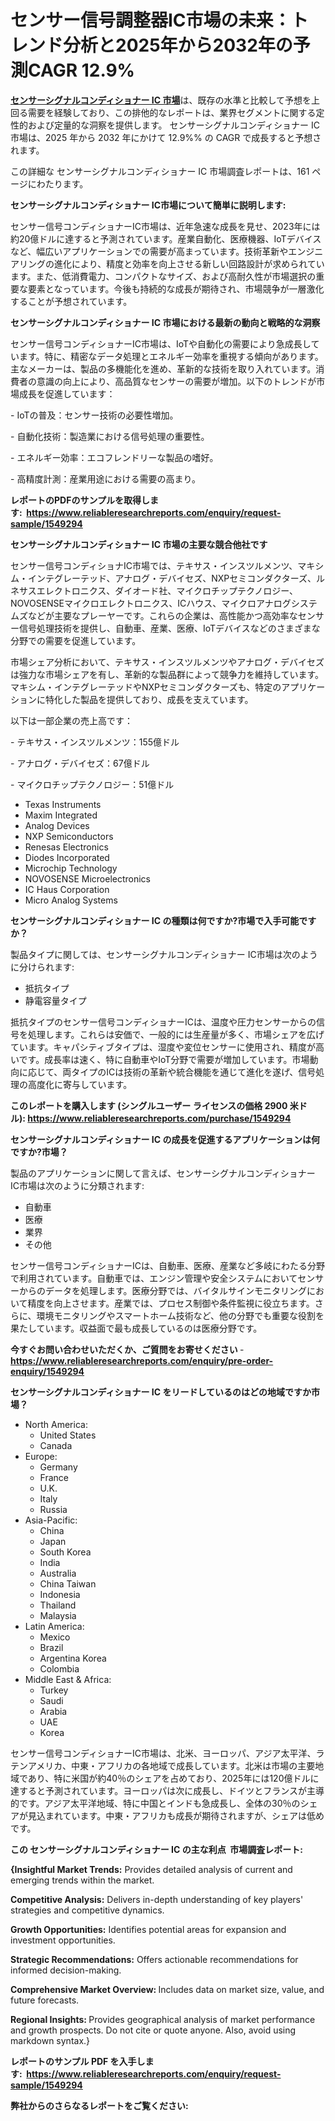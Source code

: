 <p><h1>センサー信号調整器IC市場の未来：トレンド分析と2025年から2032年の予測CAGR 12.9%</h1></p><p data-sourcepos="1:1-1:157"><strong><a href="https://www.reliableresearchreports.com/sensor-signal-conditioner-ic-r1549294?utm_campaign=110&utm_medium=36&utm_source=Github&utm_content=ia&utm_term=14042025&utm_id=sensor-signal-conditioner-ic">センサーシグナルコンディショナー IC 市場</a></strong>は、既存の水準と比較して予想を上回る需要を経験しており、この排他的なレポートは、業界セグメントに関する定性的および定量的な洞察を提供します。 センサーシグナルコンディショナー IC 市場は、2025 年から 2032 年にかけて 12.9%% の CAGR で成長すると予想されます。</p>
<p data-sourcepos="3:1-3:50">この詳細な センサーシグナルコンディショナー IC 市場調査レポートは、161 ページにわたります。</p>
<p><strong>センサーシグナルコンディショナー IC市場について簡単に説明します:</strong></p>
<p><p>センサー信号コンディショナーIC市場は、近年急速な成長を見せ、2023年には約20億ドルに達すると予測されています。産業自動化、医療機器、IoTデバイスなど、幅広いアプリケーションでの需要が高まっています。技術革新やエンジニアリングの進化により、精度と効率を向上させる新しい回路設計が求められています。また、低消費電力、コンパクトなサイズ、および高耐久性が市場選択の重要な要素となっています。今後も持続的な成長が期待され、市場競争が一層激化することが予想されています。</p></p>
<p><strong>センサーシグナルコンディショナー IC 市場における最新の動向と戦略的な洞察</strong></p>
<p><p>センサー信号コンディショナーIC市場は、IoTや自動化の需要により急成長しています。特に、精密なデータ処理とエネルギー効率を重視する傾向があります。主なメーカーは、製品の多機能化を進め、革新的な技術を取り入れています。消費者の意識の向上により、高品質なセンサーの需要が増加。以下のトレンドが市場成長を促進しています：</p><p>- IoTの普及：センサー技術の必要性増加。</p><p>- 自動化技術：製造業における信号処理の重要性。</p><p>- エネルギー効率：エコフレンドリーな製品の嗜好。</p><p>- 高精度計測：産業用途における需要の高まり。</p></p>
<p><strong>レポートのPDFのサンプルを取得します</strong><strong>:&nbsp;&nbsp;<a href="https://www.reliableresearchreports.com/enquiry/request-sample/1549294?utm_campaign=110&utm_medium=36&utm_source=Github&utm_content=ia&utm_term=14042025&utm_id=sensor-signal-conditioner-ic">https://www.reliableresearchreports.com/enquiry/request-sample/1549294</a></strong></p>
<p><strong>センサーシグナルコンディショナー IC 市場の主要な競合他社です</strong></p>
<p><p>センサー信号コンディショナIC市場では、テキサス・インスツルメンツ、マキシム・インテグレーテッド、アナログ・デバイセズ、NXPセミコンダクターズ、ルネサスエレクトロニクス、ダイオード社、マイクロチップテクノロジー、NOVOSENSEマイクロエレクトロニクス、ICハウス、マイクロアナログシステムズなどが主要なプレーヤーです。これらの企業は、高性能かつ高効率なセンサー信号処理技術を提供し、自動車、産業、医療、IoTデバイスなどのさまざまな分野での需要を促進しています。</p><p>市場シェア分析において、テキサス・インスツルメンツやアナログ・デバイセズは強力な市場シェアを有し、革新的な製品群によって競争力を維持しています。マキシム・インテグレーテッドやNXPセミコンダクターズも、特定のアプリケーションに特化した製品を提供しており、成長を支えています。</p><p>以下は一部企業の売上高です：</p><p>- テキサス・インスツルメンツ：155億ドル</p><p>- アナログ・デバイセズ：67億ドル</p><p>- マイクロチップテクノロジー：51億ドル</p></p>
<p><ul><li>Texas Instruments</li><li>Maxim Integrated</li><li>Analog Devices</li><li>NXP Semiconductors</li><li>Renesas Electronics</li><li>Diodes Incorporated</li><li>Microchip Technology</li><li>NOVOSENSE Microelectronics</li><li>IC Haus Corporation</li><li>Micro Analog Systems</li></ul></p>
<p><strong>センサーシグナルコンディショナー IC の種類は何ですか?市場で入手可能ですか？</strong></p>
<p>製品タイプに関しては、センサーシグナルコンディショナー IC市場は次のように分けられます:</p>
<p><ul><li>抵抗タイプ</li><li>静電容量タイプ</li></ul></p>
<p><p>抵抗タイプのセンサー信号コンディショナーICは、温度や圧力センサーからの信号を処理します。これらは安価で、一般的には生産量が多く、市場シェアを広げています。キャパシティブタイプは、湿度や変位センサーに使用され、精度が高いです。成長率は速く、特に自動車やIoT分野で需要が増加しています。市場動向に応じて、両タイプのICは技術の革新や統合機能を通じて進化を遂げ、信号処理の高度化に寄与しています。</p></p>
<p><strong>このレポートを購入します (シングルユーザー ライセンスの価格 2900 米ドル):&nbsp;<a href="https://www.reliableresearchreports.com/purchase/1549294?utm_campaign=110&utm_medium=36&utm_source=Github&utm_content=ia&utm_term=14042025&utm_id=sensor-signal-conditioner-ic">https://www.reliableresearchreports.com/purchase/1549294</a></strong></p>
<p><strong>センサーシグナルコンディショナー IC の成長を促進するアプリケーションは何ですか?市場？</strong></p>
<p>製品のアプリケーションに関して言えば、センサーシグナルコンディショナー IC市場は次のように分類されます:</p>
<p><ul><li>自動車</li><li>医療</li><li>業界</li><li>その他</li></ul></p>
<p><p>センサー信号コンディショナーICは、自動車、医療、産業など多岐にわたる分野で利用されています。自動車では、エンジン管理や安全システムにおいてセンサーからのデータを処理します。医療分野では、バイタルサインモニタリングにおいて精度を向上させます。産業では、プロセス制御や条件監視に役立ちます。さらに、環境モニタリングやスマートホーム技術など、他の分野でも重要な役割を果たしています。収益面で最も成長しているのは医療分野です。</p></p>
<p><strong>今すぐお問い合わせいただくか、ご質問をお寄せください</strong><strong>&nbsp;</strong>-<strong><a href="https://www.reliableresearchreports.com/enquiry/pre-order-enquiry/1549294?utm_campaign=110&utm_medium=36&utm_source=Github&utm_content=ia&utm_term=14042025&utm_id=sensor-signal-conditioner-ic">https://www.reliableresearchreports.com/enquiry/pre-order-enquiry/1549294</a></strong></p>
<p><strong>センサーシグナルコンディショナー IC をリードしているのはどの地域ですか市場？</strong></p>
<p><ul>
    <li>
        North America:
        <ul>
            <li>United States</li>
            <li>Canada</li>
        </ul>
    </li>
    <li>
        Europe:
        <ul>
            <li>Germany</li>
            <li>France</li>
            <li>U.K.</li>
            <li>Italy</li>
            <li>Russia</li>
        </ul>
    </li>
    <li>
        Asia-Pacific:
        <ul>
            <li>China</li>
            <li>Japan</li>
            <li>South Korea</li>
            <li>India</li>
            <li>Australia</li>
            <li>China Taiwan</li>
            <li>Indonesia</li>
            <li>Thailand</li>
            <li>Malaysia</li>
        </ul>
    </li>
    <li>
        Latin America:
        <ul>
            <li>Mexico</li>
            <li>Brazil</li>
            <li>Argentina Korea</li>
            <li>Colombia</li>
        </ul>
    </li>
    <li>
        Middle East & Africa:
        <ul>
            <li>Turkey</li>
            <li>Saudi</li>
            <li>Arabia</li>
            <li>UAE</li>
            <li>Korea</li>
        </ul>
    </li>
    </ul></p>
<p><p>センサー信号コンディショナーIC市場は、北米、ヨーロッパ、アジア太平洋、ラテンアメリカ、中東・アフリカの各地域で成長しています。北米は市場の主要地域であり、特に米国が約40％のシェアを占めており、2025年には120億ドルに達すると予測されています。ヨーロッパは次に成長し、ドイツとフランスが主導的です。アジア太平洋地域、特に中国とインドも急成長し、全体の30％のシェアが見込まれています。中東・アフリカも成長が期待されますが、シェアは低めです。</p></p>
<p><strong>この センサーシグナルコンディショナー IC の主な利点&nbsp; 市場調査レポート:</strong></p>
<p><strong>{Insightful Market Trends:</strong> Provides detailed analysis of current and emerging trends within the market.</p>
<p><strong>Competitive Analysis:</strong> Delivers in-depth understanding of key players' strategies and competitive dynamics.</p>
<p><strong>Growth Opportunities:</strong> Identifies potential areas for expansion and investment opportunities.</p>
<p><strong>Strategic Recommendations:</strong> Offers actionable recommendations for informed decision-making.</p>
<p><strong>Comprehensive Market Overview: </strong>Includes data on market size, value, and future forecasts.</p>
<p><strong>Regional Insights: </strong>Provides geographical analysis of market performance and growth prospects. Do not cite or quote anyone. Also, avoid using markdown syntax.}</p>
<p><strong>レポートのサンプル PDF を入手します:&nbsp;</strong><strong>&nbsp;<a href="https://www.reliableresearchreports.com/enquiry/request-sample/1549294?utm_campaign=110&utm_medium=36&utm_source=Github&utm_content=ia&utm_term=14042025&utm_id=sensor-signal-conditioner-ic">https://www.reliableresearchreports.com/enquiry/request-sample/1549294</a></strong></p>
<p></p>
<p></p>
<p></p>
<p></p>
<p><strong>弊社からのさらなるレポートをご覧ください:</strong></p>
<p><strong><p></p><p></p><p></p></strong></p>
